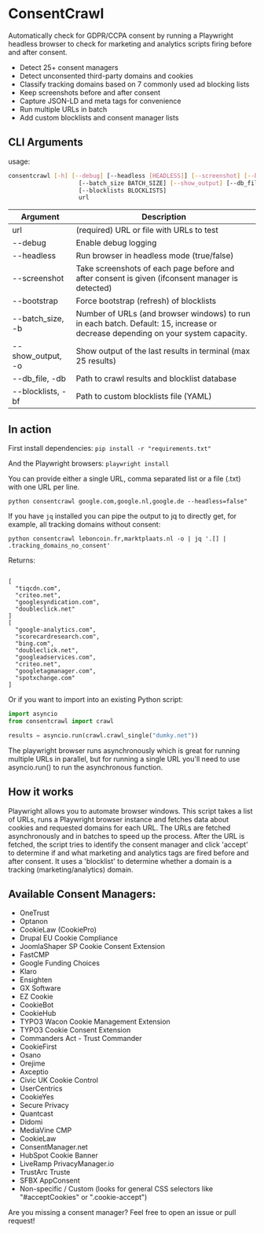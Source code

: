 # ConsentCrawl
Automatically check for GDPR/CCPA consent by running a Playwright headless browser to check for marketing and analytics scripts firing before and after consent. 
- Detect 25+ consent managers
- Detect unconsented third-party domains and cookies
- Classify tracking domains based on 7 commonly used ad blocking lists
- Keep screenshots before and after consent
- Capture JSON-LD and meta tags for convenience
- Run multiple URLs in batch
- Add custom blocklists and consent manager lists

## CLI Arguments
usage: 
```sh
consentcrawl [-h] [--debug] [--headless [HEADLESS]] [--screenshot] [--bootstrap]
                    [--batch_size BATCH_SIZE] [--show_output] [--db_file DB_FILE]
                    [--blocklists BLOCKLISTS]
                    url
```

| Argument | Description |
|----------|-------------|
| url      | (required) URL or file with URLs to test
| --debug  | Enable debug logging
| --headless | Run browser in headless mode (true/false)
|  --screenshot | Take screenshots of each page before and after consent is given (ifconsent manager is detected)
|  --bootstrap | Force bootstrap (refresh) of blocklists
|  --batch_size, -b | Number of URLs (and browser windows) to run in each batch. Default: 15, increase or decrease depending on your system capacity.
| --show_output, -o | Show output of the last results in terminal (max 25 results)
| --db_file, -db | Path to crawl results and blocklist database
|  --blocklists, -bf | Path to custom blocklists file (YAML)

## In action
First install dependencies:
`pip install -r "requirements.txt"`

 And the Playwright browsers:
 `playwright install`

You can provide either a single URL, comma separated list or a file (.txt) with one URL per line.

`python consentcrawl google.com,google.nl,google.de --headless=false"`

If you have `jq` installed you can pipe the output to jq to directly get, for example, all tracking domains without consent:

`python consentcrawl leboncoin.fr,marktplaats.nl -o | jq '.[] | .tracking_domains_no_consent'`

Returns:
```

[
  "tiqcdn.com",
  "criteo.net",
  "googlesyndication.com",
  "doubleclick.net"
]
[
  "google-analytics.com",
  "scorecardresearch.com",
  "bing.com",
  "doubleclick.net",
  "googleadservices.com",
  "criteo.net",
  "googletagmanager.com",
  "spotxchange.com"
]
```

Or if you want to import into an existing Python script:
```python
import asyncio
from consentcrawl import crawl

results = asyncio.run(crawl.crawl_single("dumky.net"))
```

The playwright browser runs asynchronously which is great for running multiple 
URLs in parallel, but for running a single URL you'll need to use asyncio.run()
to run the asynchronous function.

## How it works
Playwright allows you to automate browser windows. This script takes a list of URLs, runs a Playwright browser instance and fetches data about cookies and requested domains for each URL. The URLs are fetched asynchronously and in batches to speed up the process. After the URL is fetched, the script tries to identify the consent manager and click 'accept' to determine if and what marketing and analytics tags are fired before and after consent. It uses a 'blocklist' to determine whether a domain is a tracking (marketing/analytics) domain.

## Available Consent Managers:
- OneTrust
- Optanon
- CookieLaw (CookiePro)
- Drupal EU Cookie Compliance
- JoomlaShaper SP Cookie Consent Extension
- FastCMP
- Google Funding Choices
- Klaro
- Ensighten
- GX Software
- EZ Cookie
- CookieBot
- CookieHub
- TYPO3 Wacon Cookie Management Extension
- TYPO3 Cookie Consent Extension
- Commanders Act - Trust Commander
- CookieFirst
- Osano
- Orejime
- Axceptio
- Civic UK Cookie Control
- UserCentrics
- CookieYes
- Secure Privacy
- Quantcast
- Didomi
- MediaVine CMP
- CookieLaw
- ConsentManager.net
- HubSpot Cookie Banner
- LiveRamp PrivacyManager.io
- TrustArc Truste
- SFBX AppConsent
- Non-specific / Custom (looks for general CSS selectors like "#acceptCookies" or ".cookie-accept")

Are you missing a consent manager? Feel free to open an issue or pull request!
